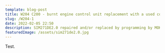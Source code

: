 ```yaml
---
template: blog-post
title: W204 C200 - burnt engine control unit replacement with a used control unit
slug: /W204-1
date: 2022-02-05 22:50
description: SIM271DE2.0 repaired and/or replaced by programming by MOKS auto
featuredImage: /assets/sim271de2.0.jpg
---
```

Test.